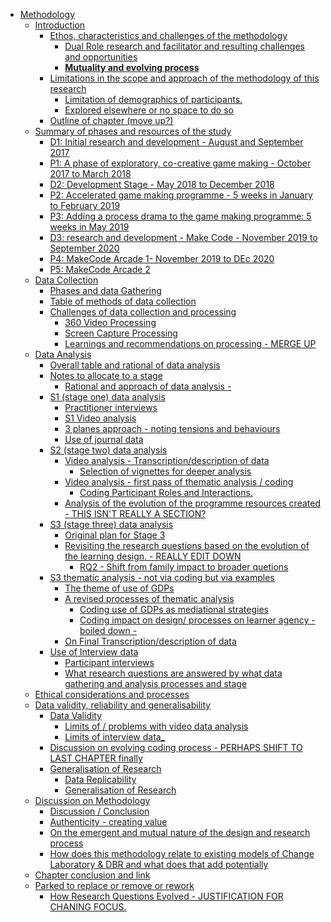-   [Methodology](#methodology)
    -   [Introduction](#introduction)
        -   [Ethos, characteristics and challenges of the
            methodology](#ethos-characteristics-and-challenges-of-the-methodology)
            -   [Dual Role research and facilitator and resulting
                challenges and
                opportunities](#dual-role-research-and-facilitator-and-resulting-challenges-and-opportunities)
            -   [**Mutuality and evolving
                process**](#mutuality-and-evolving-process)
        -   [Limitations in the scope and approach of the methodology of
            this
            research](#limitations-in-the-scope-and-approach-of-the-methodology-of-this-research)
            -   [Limitation of demographics of
                participants.](#limitation-of-demographics-of-participants.)
            -   [Explored elsewhere or no space to do
                so](#explored-elsewhere-or-no-space-to-do-so)
        -   [Outline of chapter (move up?)](#outline-of-chapter-move-up)
    -   [Summary of phases and resources of the
        study](#summary-of-phases-and-resources-of-the-study)
        -   [D1: Initial research and development - August and September
            2017](#d1-initial-research-and-development---august-and-september-2017)
        -   [P1: A phase of exploratory, co-creative game making -
            October 2017 to March
            2018](#p1-a-phase-of-exploratory-co-creative-game-making---october-2017-to-march-2018)
        -   [D2: Development Stage - May 2018 to December
            2018](#d2-development-stage---may-2018-to-december-2018)
        -   [P2: Accelerated game making programme - 5 weeks in January
            to February
            2019](#p2-accelerated-game-making-programme---5-weeks-in-january-to-february-2019)
        -   [P3: Adding a process drama to the game making programme: 5
            weeks in May
            2019](#p3-adding-a-process-drama-to-the-game-making-programme-5-weeks-in-may-2019)
        -   [D3: research and development - Make Code - November 2019 to
            September
            2020](#d3-research-and-development---make-code---november-2019-to-september-2020)
        -   [P4: MakeCode Arcade 1- November 2019 to DEc
            2020](#p4-makecode-arcade-1--november-2019-to-dec-2020)
        -   [P5: MakeCode Arcade 2](#p5-makecode-arcade-2)
    -   [Data Collection](#data-collection)
        -   [Phases and data Gathering](#phases-and-data-gathering)
        -   [Table of methods of data
            collection](#table-of-methods-of-data-collection)
        -   [Challenges of data collection and
            processing](#challenges-of-data-collection-and-processing)
            -   [360 Video Processing](#video-processing)
            -   [Screen Capture Processing](#screen-capture-processing)
            -   [Learnings and recommendations on processing - MERGE
                UP](#learnings-and-recommendations-on-processing---merge-up)
    -   [Data Analysis](#data-analysis)
        -   [Overall table and rational of data
            analysis](#overall-table-and-rational-of-data-analysis)
        -   [Notes to allocate to a
            stage](#notes-to-allocate-to-a-stage)
            -   [Rational and approach of data analysis
                -](#rational-and-approach-of-data-analysis--)
        -   [S1 (stage one) data analysis](#s1-stage-one-data-analysis)
            -   [Practitioner interviews](#practitioner-interviews)
            -   [S1 Video analysis](#s1-video-analysis)
            -   [3 planes approach - noting tensions and
                behaviours](#planes-approach---noting-tensions-and-behaviours)
            -   [Use of journal data](#use-of-journal-data)
        -   [S2 (stage two) data analysis](#s2-stage-two-data-analysis)
            -   [Video analysis - Transcription/description of
                data](#video-analysis---transcriptiondescription-of-data)
                -   [Selection of vignettes for deeper
                    analysis](#selection-of-vignettes-for-deeper-analysis)
            -   [Video analysis - first pass of thematic analysis /
                coding](#video-analysis---first-pass-of-thematic-analysis-coding)
                -   [Coding Participant Roles and
                    Interactions.](#coding-participant-roles-and-interactions.)
            -   [Analysis of the evolution of the programme resources
                created - THIS ISN'T REALLY A
                SECTION?](#analysis-of-the-evolution-of-the-programme-resources-created---this-isnt-really-a-section)
        -   [S3 (stage three) data
            analysis](#s3-stage-three-data-analysis)
            -   [Original plan for Stage 3](#original-plan-for-stage-3)
            -   [Revisiting the research questions based on the
                evolution of the learning design. - REALLY EDIT
                DOWN](#revisiting-the-research-questions-based-on-the-evolution-of-the-learning-design.---really-edit-down)
                -   [RQ2 - Shift from family impact to broader
                    quetions](#rq2---shift-from-family-impact-to-broader-quetions)
        -   [S3 thematic analysis - not via coding but via
            examples](#s3-thematic-analysis---not-via-coding-but-via-examples)
            -   [The theme of use of GDPs](#the-theme-of-use-of-gdps)
            -   [A revised processes of thematic
                analysis](#a-revised-processes-of-thematic-analysis)
                -   [Coding use of GDPs as mediational
                    strategies](#coding-use-of-gdps-as-mediational-strategies)
                -   [Coding impact on design/ processes on learner
                    agency - boiled down
                    -](#coding-impact-on-design-processes-on-learner-agency---boiled-down--)
            -   [On Final Transcription/description of
                data](#on-final-transcriptiondescription-of-data)
        -   [Use of Interview data](#use-of-interview-data)
            -   [Participant interviews](#participant-interviews)
            -   [What research questions are answered by what data
                gathering and analysis processes and
                stage](#what-research-questions-are-answered-by-what-data-gathering-and-analysis-processes-and-stage)
    -   [Ethical considerations and
        processes](#ethical-considerations-and-processes)
    -   [Data validity, reliability and
        generalisability](#data-validity-reliability-and-generalisability)
        -   [Data Validity](#data-validity)
            -   [Limits of / problems with video data
                analysis](#limits-of-problems-with-video-data-analysis)
            -   [Limits of interview data\_](#limits-of-interview-data_)
        -   [Discussion on evolving coding process - PERHAPS SHIFT TO
            LAST CHAPTER
            finally](#discussion-on-evolving-coding-process---perhaps-shift-to-last-chapter-finally)
        -   [Generalisation of Research](#generalisation-of-research)
            -   [Data Replicability](#data-replicability)
            -   [Generalisation of
                Research](#generalisation-of-research-1)
    -   [Discussion on Methodology](#discussion-on-methodology)
        -   [Discussion / Conclusion](#discussion-conclusion)
        -   [Authenticity - creating
            value](#authenticity---creating-value)
        -   [On the emergent and mutual nature of the design and
            research
            process](#on-the-emergent-and-mutual-nature-of-the-design-and-research-process)
        -   [How does this methodology relate to existing models of
            Change Laboratory & DBR and what does that add
            potentially](#how-does-this-methodology-relate-to-existing-models-of-change-laboratory-dbr-and-what-does-that-add-potentially)
    -   [Chapter conclusion and link](#chapter-conclusion-and-link)
    -   [Parked to replace or remove or
        rework](#parked-to-replace-or-remove-or-rework)
        -   [How Research Questions Evolved - JUSTIFICATION FOR CHANING
            FOCUS.](#how-research-questions-evolved---justification-for-chaning-focus.)
